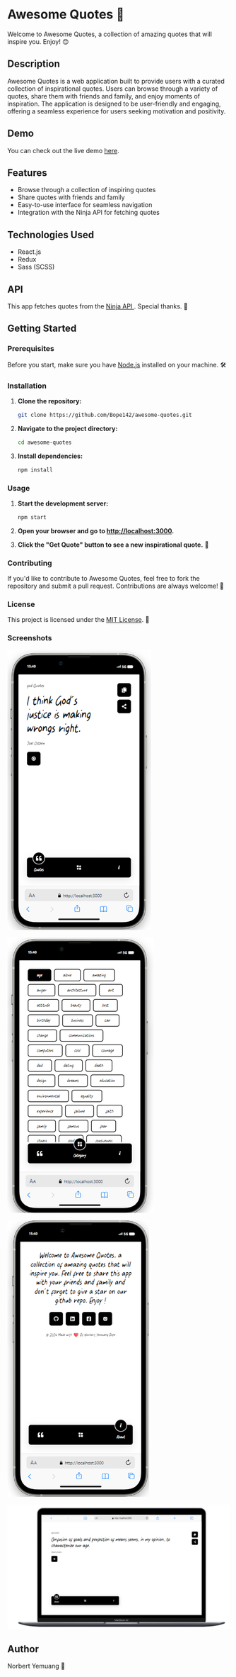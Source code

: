 # Awesome Quotes 🌟

Welcome to Awesome Quotes, a collection of amazing quotes that will inspire you. Enjoy! 😊

## Description

Awesome Quotes is a web application built to provide users with a curated collection of inspirational quotes. Users can browse through a variety of quotes, share them with friends and family, and enjoy moments of inspiration. The application is designed to be user-friendly and engaging, offering a seamless experience for users seeking motivation and positivity.

## Demo

You can check out the live demo [here](https://awesome-quotes.vercel.app/).

## Features

- Browse through a collection of inspiring quotes
- Share quotes with friends and family
- Easy-to-use interface for seamless navigation
- Integration with the Ninja API for fetching quotes

## Technologies Used

- React.js
- Redux
- Sass (SCSS)

## API

This app fetches quotes from the [Ninja API ](https://api-ninjas.com/api/quotes). Special thanks. 🙏

## Getting Started

### Prerequisites

Before you start, make sure you have [Node.js](https://nodejs.org/) installed on your machine. 🛠️

### Installation

1. **Clone the repository:**

   ```bash
   git clone https://github.com/Bope142/awesome-quotes.git
   ```

2. **Navigate to the project directory:**

   ```bash
   cd awesome-quotes
   ```

3. **Install dependencies:**

   ```bash
   npm install
   ```

### Usage

1. **Start the development server:**

   ```bash
   npm start
   ```

2. **Open your browser and go to [http://localhost:3000](http://localhost:3000).**

3. **Click the "Get Quote" button to see a new inspirational quote.** 🚀

### Contributing

If you'd like to contribute to Awesome Quotes, feel free to fork the repository and submit a pull request. Contributions are always welcome! 🤝

### License

This project is licensed under the [MIT License](LICENSE). 📄

### Screenshots

![Screenshot 1](/screenshots/screenshot1.png)

![Screenshot 2](/screenshots/screenshot2.png)

![Screenshot 3](/screenshots/screenshot3.png)

![Screenshot 4](/screenshots/screenshot4.png)

## Author

Norbert Yemuang 🚀
